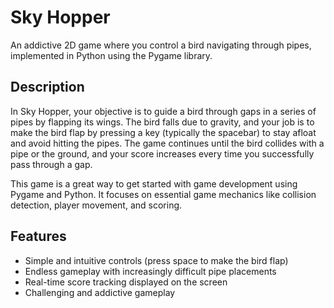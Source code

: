 # Sky Hopper

An addictive 2D game where you control a bird navigating through pipes, implemented in Python using the Pygame library.

## Description

In Sky Hopper, your objective is to guide a bird through gaps in a series of pipes by flapping its wings. The bird falls due to gravity, and your job is to make the bird flap by pressing a key (typically the spacebar) to stay afloat and avoid hitting the pipes. The game continues until the bird collides with a pipe or the ground, and your score increases every time you successfully pass through a gap.

This game is a great way to get started with game development using Pygame and Python. It focuses on essential game mechanics like collision detection, player movement, and scoring.

## Features

- Simple and intuitive controls (press space to make the bird flap)
- Endless gameplay with increasingly difficult pipe placements
- Real-time score tracking displayed on the screen
- Challenging and addictive gameplay
